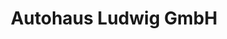 ---
title: "Autohaus Ludwig GmbH"
url: /wirges/autohaus-ludwig-gmbh-samoborstrasse/
shop: Autowerkstatt
---